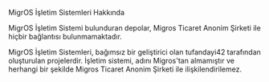 MigrOS İşletim Sistemleri Hakkında

MigrOS İşletim Sistemi bulunduran depolar, Migros Ticaret Anonim Şirketi ile hiçbir bağlantısı bulunmamaktadır.

MigrOS İşletim Sistemleri, bağımsız bir geliştirici olan tufandayi42 tarafından oluşturulan projelerdir. İşletim sistemi, adını Migros'tan almamıştır ve herhangi bir şekilde Migros Ticaret Anonim Şirketi ile ilişkilendirilemez.
